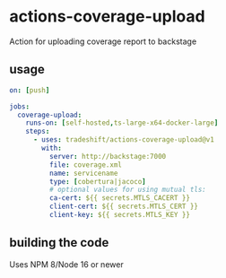 # actions-coverage-upload

Action for uploading coverage report to backstage

## usage

```yaml
on: [push]

jobs:
  coverage-upload:
    runs-on: [self-hosted,ts-large-x64-docker-large]
    steps:
      - uses: tradeshift/actions-coverage-upload@v1
        with:
          server: http://backstage:7000
          file: coverage.xml
          name: servicename
          type: [cobertura|jacoco]
          # optional values for using mutual tls:
          ca-cert: ${{ secrets.MTLS_CACERT }}
          client-cert: ${{ secrets.MTLS_CERT }}
          client-key: ${{ secrets.MTLS_KEY }}
```

## building the code

Uses NPM 8/Node 16 or newer
